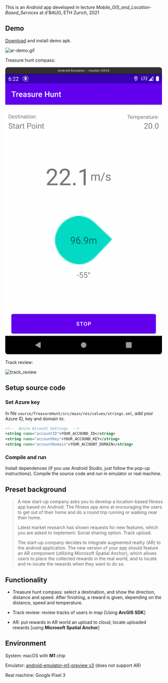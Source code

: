 This is an Android app developed in lecture *Mobile_GIS_and_Location-Based_Services* at d'BAUG, ETH Zurich, 2021



## Demo

[Download](https://github.com/markkua/WorkoutTreasureHunt-MobileGIS-LBS/releases/tag/1.0) and install demo apk.


<img src="README.img/ar-demo.gif" alt="ar-demo.gif" width=500/>

Treasure hunt compass: 

<img src="README.img/navigate.png" alt="navigate" width=500/>

Track review: 

<img src="README.img/track_review.gif" alt="track_review" width=500 />


## Setup source code

### Set Azure key

In file `source/TreasureHunt/src/main/res/values/strings.xml`, add your Azure ID, key and domain to:

```xml
<!--  Azure Account Settings  -->
<string name="accountID">YOUR_ACCOUND_ID</string>
<string name="accountKey">YOUR_ACCOUND_KEY</string>
<string name="accountDomain">YOUR_ACCOUNT_DOMAIN</string>
```

### Compile and run

Install dependences (if you use Android Studio, just follow the pop-up instructions). Compile the source code and run in emulator or real machine.



## Preset background

> A new start-up company asks you to develop a location-based fitness app based on Android. The fitness app aims at encouraging the users to get out of their home and do a round trip running or walking near their home.
>
> Latest market research has shown requests for new features, which you are asked to implement: Social sharing option. Track upload.
>
> The start-up company decides to integrate augmented reality (AR) to the android application. The new version of your app should feature an AR component (utilizing Microsoft Spatial Anchor), which allows users to place the collected rewards in the real world, and to locate and re-locate the rewards when they want to do so.



## Functionality

- Treasure hunt compass: select a destination, and show the direction, distance and speed. After finishing, a reward is given, depending on the distance, speed and temperature.

- Track review: review tracks of users in map [Using **ArcGIS SDK**]

- AR: put rewards in AR world an upload to cloud; locate uploaded rewards [using **Microsoft Spatial Anchor**]

  

## Environment

System: macOS with **M1** chip

Emulator: [android-emulator-m1-preview v3](https://github.com/google/android-emulator-m1-preview/releases/tag/0.3) (does not support AR)

Real machine: Google Pixel 3

